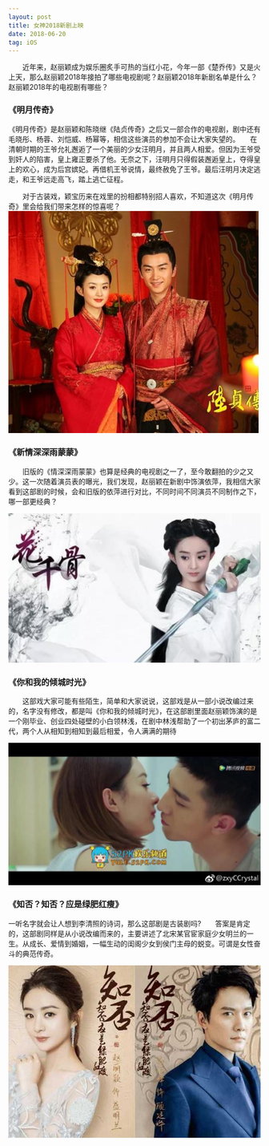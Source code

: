 ```yaml
---
layout: post
title: 女神2018新剧上映
date: 2018-06-20 
tag: iOS
---
```


　　近年来，赵丽颖成为娱乐圈炙手可热的当红小花，今年一部《楚乔传》又是火上天，那么赵丽颖2018年接拍了哪些电视剧呢？赵丽颖2018年新剧名单是什么？赵丽颖2018年的电视剧有哪些？
### 《明月传奇》

《明月传奇》是赵丽颖和陈晓继《陆贞传奇》之后又一部合作的电视剧，剧中还有毛晓彤、杨蓉、刘恺威、杨幂等，相信这些演员的参加不会让大家失望的。　　在清朝时期的王爷允礼邂逅了一个美丽的少女汪明月，并且两人相爱。但因为王爷受到奸人的陷害，皇上雍正要杀了他。无奈之下，汪明月只得假装邂逅皇上，夺得皇上的欢心，成为后宫嫔妃。再借机王爷说情，最终赦免了王爷。最后汪明月决定逃走，和王爷远走高飞，踏上逃亡征程。

　　对于古装戏，颖宝历来在戏里的扮相都特别招人喜欢，不知道这次《明月传奇》里会给我们带来怎样的惊喜呢？
![](/images/posts/20.jpg )

### 《新情深深雨蒙蒙》

　　旧版的《情深深雨蒙蒙》也算是经典的电视剧之一了，至今敢翻拍的少之又少。这一次随着演员表的曝光，我们发现，赵丽颖在新剧中饰演依萍，我相信大家看到这部剧的时候，会和旧版的依萍进行对比，不同时间不同演员不同制作之下，哪一部更经典？
  
  ![](/images/posts/22.jpg )

### 《你和我的倾城时光》

　　这部戏大家可能有些陌生，简单和大家说说，这部戏是从一部小说改编过来的，名字没有修改，都是叫《你和我的倾城时光》，在这部剧里面赵丽颖饰演的是一个刚毕业、创业四处碰壁的小白领林浅，在剧中林浅帮助了一个初出茅庐的富二代，两个人从相知到相知到最后相爱，令人满满的期待  
  
  ![](/images/posts/28.jpg )  
### 《知否？知否？应是绿肥红瘦》

一听名字就会让人想到李清照的诗词，那么这部剧是古装剧吗?　　答案是肯定的，这部剧同样是从小说改编而来的，主要讲述了北宋某官宦家庭少女明兰的一生。从成长、爱情到婚姻，一幅生动的闺阁少女到侯门主母的蜕变。可谓是女性奋斗的典范传奇。


  ![](/images/posts/27.jpg )

